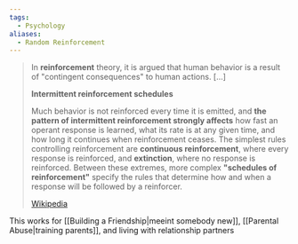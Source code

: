 ```yaml
---
tags:
  - Psychology
aliases:
  - Random Reinforcement
---
```


> In **reinforcement** theory, it is argued that human behavior is a result of "contingent consequences" to human actions. […]
>
> **Intermittent reinforcement schedules**
>
> Much behavior is not reinforced every time it is emitted, and **the pattern of intermittent reinforcement strongly affects** how fast an operant response is learned, what its rate is at any given time, and how long it continues when reinforcement ceases. The simplest rules controlling reinforcement are **continuous reinforcement**, where every response is reinforced, and **extinction**, where no response is reinforced. Between these extremes, more complex **"schedules of reinforcement"** specify the rules that determine how and when a response will be followed by a reinforcer.
>
> [Wikipedia](https://en.wikipedia.org/wiki/Reinforcement)

This works for [[Building a Friendship|meeint somebody new]], [[Parental Abuse|training parents]], and living with relationship partners
